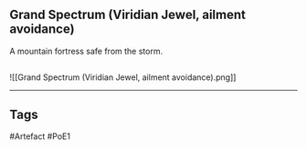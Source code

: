 ## Grand Spectrum (Viridian Jewel, ailment avoidance)
A mountain fortress safe from the storm.
##
![[Grand Spectrum (Viridian Jewel, ailment avoidance).png]]

---
## Tags
#Artefact
#PoE1